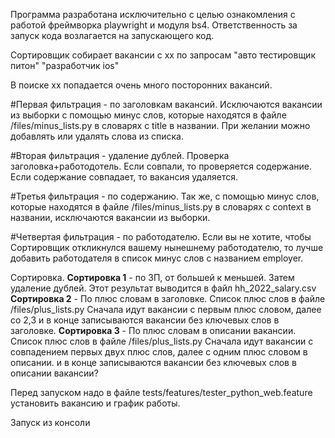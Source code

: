 Программа разработана исключительно с целью ознакомления с работой фреймворка playwright и модуля bs4.
Ответственность за запуск кода возлагается на запускающего код.

Сортировщик собирает вакансии с хх по запросам 
"авто тестировщик питон" 
"разработчик ios"

В поиске хх попадается очень много посторонних вакансий. 

#Первая фильтрация - по заголовкам вакансий. 
Исключаются вакансии из выборки с помощью минус слов, 
которые находятся в файле /files/minus_lists.py в словарях с title в названии. 
При желании можно добавлять или удалять слова из списка. 

#Вторая фильтрация - удаление дублей. 
Проверка заголовка+работодотель. Если совпали, то проверяется содержание. 
    Если содержание совпадает, то вакансия удаляется.

#Третья фильтрация - по содержанию. 
Так же, с помощью минус слов, которые находятся в файле /files/minus_lists.py
в словарях с context в названии, исключаются вакансии из выборки.

#Четвертая фильтрация - по работодателю. 
Если вы не хотите, чтобы Сортировщик откликнулся вашему нынешнему работодателю,
то лучше добавить работодателя в список минус слов с названием employer. 

Сортировка. 
**Сортировка 1** - по ЗП, от большей к меньшей. Затем удаление дублей.
    Этот результат выводится в файл hh_2022_salary.csv
**Сортировка 2** - По плюс словам в заголовке. Список плюс слов в файле /files/plus_lists.py
Сначала идут вакансии с первым плюс словом, далее со 2,3 и в конце записываются вакансии без ключевых слов в заголовке.
**Сортировка 3** - По плюс словам в описании вакансии. Список плюс слов в файле /files/plus_lists.py
Сначала идут вакансии с совпадением первых двух плюс слов, далее с одним плюс словом в описании. 
и в конце записываются вакансии без ключевых слов в описании вакансии?

Перед запуском надо в файле tests/features/tester_python_web.feature установить вакансию и график работы.

Запуск из консоли